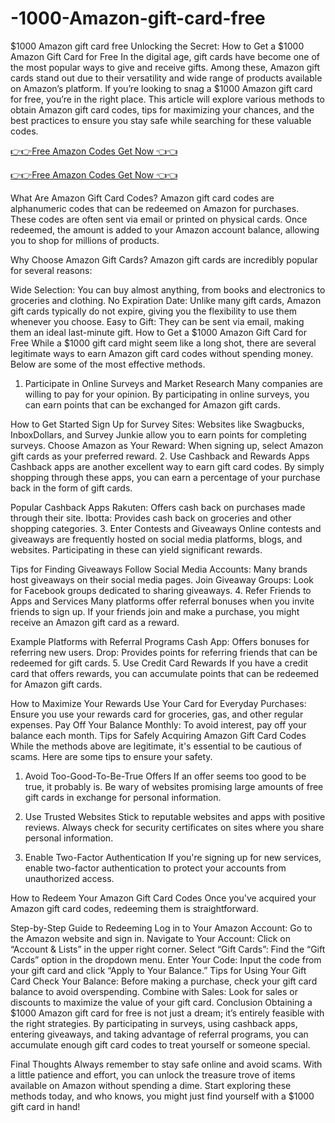 # -1000-Amazon-gift-card-free
$1000 Amazon gift card free
Unlocking the Secret: How to Get a $1000 Amazon Gift Card for Free
In the digital age, gift cards have become one of the most popular ways to give and receive gifts. Among these, Amazon gift cards stand out due to their versatility and wide range of products available on Amazon’s platform. If you’re looking to snag a $1000 Amazon gift card for free, you’re in the right place. This article will explore various methods to obtain Amazon gift card codes, tips for maximizing your chances, and the best practices to ensure you stay safe while searching for these valuable codes.


[👉👉Free Amazon Codes Get Now 👈👈](https://tinyurl.com/24jbject)

[👉👉Free Amazon Codes Get Now 👈👈](https://tinyurl.com/24jbject)


What Are Amazon Gift Card Codes?
Amazon gift card codes are alphanumeric codes that can be redeemed on Amazon for purchases. These codes are often sent via email or printed on physical cards. Once redeemed, the amount is added to your Amazon account balance, allowing you to shop for millions of products.

Why Choose Amazon Gift Cards?
Amazon gift cards are incredibly popular for several reasons:

Wide Selection: You can buy almost anything, from books and electronics to groceries and clothing.
No Expiration Date: Unlike many gift cards, Amazon gift cards typically do not expire, giving you the flexibility to use them whenever you choose.
Easy to Gift: They can be sent via email, making them an ideal last-minute gift.
How to Get a $1000 Amazon Gift Card for Free
While a $1000 gift card might seem like a long shot, there are several legitimate ways to earn Amazon gift card codes without spending money. Below are some of the most effective methods.

1. Participate in Online Surveys and Market Research
Many companies are willing to pay for your opinion. By participating in online surveys, you can earn points that can be exchanged for Amazon gift cards.

How to Get Started
Sign Up for Survey Sites: Websites like Swagbucks, InboxDollars, and Survey Junkie allow you to earn points for completing surveys.
Choose Amazon as Your Reward: When signing up, select Amazon gift cards as your preferred reward.
2. Use Cashback and Rewards Apps
Cashback apps are another excellent way to earn gift card codes. By simply shopping through these apps, you can earn a percentage of your purchase back in the form of gift cards.

Popular Cashback Apps
Rakuten: Offers cash back on purchases made through their site.
Ibotta: Provides cash back on groceries and other shopping categories.
3. Enter Contests and Giveaways
Online contests and giveaways are frequently hosted on social media platforms, blogs, and websites. Participating in these can yield significant rewards.

Tips for Finding Giveaways
Follow Social Media Accounts: Many brands host giveaways on their social media pages.
Join Giveaway Groups: Look for Facebook groups dedicated to sharing giveaways.
4. Refer Friends to Apps and Services
Many platforms offer referral bonuses when you invite friends to sign up. If your friends join and make a purchase, you might receive an Amazon gift card as a reward.

Example Platforms with Referral Programs
Cash App: Offers bonuses for referring new users.
Drop: Provides points for referring friends that can be redeemed for gift cards.
5. Use Credit Card Rewards
If you have a credit card that offers rewards, you can accumulate points that can be redeemed for Amazon gift cards.

How to Maximize Your Rewards
Use Your Card for Everyday Purchases: Ensure you use your rewards card for groceries, gas, and other regular expenses.
Pay Off Your Balance Monthly: To avoid interest, pay off your balance each month.
Tips for Safely Acquiring Amazon Gift Card Codes
While the methods above are legitimate, it's essential to be cautious of scams. Here are some tips to ensure your safety.

1. Avoid Too-Good-To-Be-True Offers
If an offer seems too good to be true, it probably is. Be wary of websites promising large amounts of free gift cards in exchange for personal information.

2. Use Trusted Websites
Stick to reputable websites and apps with positive reviews. Always check for security certificates on sites where you share personal information.

3. Enable Two-Factor Authentication
If you're signing up for new services, enable two-factor authentication to protect your accounts from unauthorized access.

How to Redeem Your Amazon Gift Card Codes
Once you've acquired your Amazon gift card codes, redeeming them is straightforward.

Step-by-Step Guide to Redeeming
Log in to Your Amazon Account: Go to the Amazon website and sign in.
Navigate to Your Account: Click on “Account & Lists” in the upper right corner.
Select “Gift Cards”: Find the “Gift Cards” option in the dropdown menu.
Enter Your Code: Input the code from your gift card and click “Apply to Your Balance.”
Tips for Using Your Gift Card
Check Your Balance: Before making a purchase, check your gift card balance to avoid overspending.
Combine with Sales: Look for sales or discounts to maximize the value of your gift card.
Conclusion
Obtaining a $1000 Amazon gift card for free is not just a dream; it’s entirely feasible with the right strategies. By participating in surveys, using cashback apps, entering giveaways, and taking advantage of referral programs, you can accumulate enough gift card codes to treat yourself or someone special.

Final Thoughts
Always remember to stay safe online and avoid scams. With a little patience and effort, you can unlock the treasure trove of items available on Amazon without spending a dime. Start exploring these methods today, and who knows, you might just find yourself with a $1000 gift card in hand!
